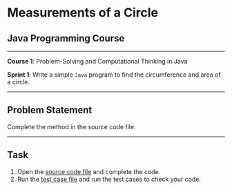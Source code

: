 # Measurements of a Circle

## Java Programming Course

---

**Course 1**: Problem-Solving and Computational Thinking in Java

**Sprint 1**: Write a simple `Java` program to find the circumference and area of a circle.

---

Problem Statement
---

Complete the method in the source code file.

---

Task
---

1. Open the [source code file](src/main/java/io/github/dbc/CircleMeasurer.java) and complete the code.
2. Run the [test case file](src/test/java/io/github/dbc/CircleMeasurerTest.java) and run the test cases to
   check your code.
